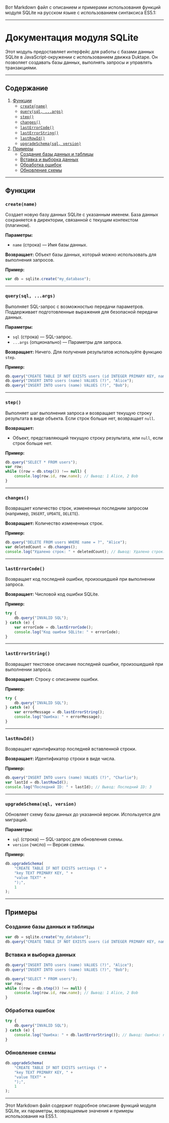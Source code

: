Вот Markdown файл с описанием и примерами использования функций модуля SQLite на русском языке с использованием синтаксиса ES5.1:

---

# Документация модуля SQLite

Этот модуль предоставляет интерфейс для работы с базами данных SQLite в JavaScript-окружении с использованием движка Duktape. Он позволяет создавать базы данных, выполнять запросы и управлять транзакциями.

---

## Содержание
1. [Функции](#функции)
   - [`create(name)`](#createname)
   - [`query(sql, ...args)`](#querysql-args)
   - [`step()`](#step)
   - [`changes()`](#changes)
   - [`lastErrorCode()`](#lasterrorcode)
   - [`lastErrorString()`](#lasterrorstring)
   - [`lastRowId()`](#lastrowid)
   - [`upgradeSchema(sql, version)`](#upgradeschemasql-version)
2. [Примеры](#примеры)
   - [Создание базы данных и таблицы](#создание-базы-данных-и-таблицы)
   - [Вставка и выборка данных](#вставка-и-выборка-данных)
   - [Обработка ошибок](#обработка-ошибок)
   - [Обновление схемы](#обновление-схемы)

---

## Функции

### `create(name)`
Создает новую базу данных SQLite с указанным именем. База данных сохраняется в директории, связанной с текущим контекстом (плагином).

**Параметры:**
- `name` (строка) — Имя базы данных.

**Возвращает:**
Объект базы данных, который можно использовать для выполнения запросов.

**Пример:**
```javascript
var db = sqlite.create("my_database");
```

---

### `query(sql, ...args)`
Выполняет SQL-запрос с возможностью передачи параметров. Поддерживает подготовленные выражения для безопасной передачи данных.

**Параметры:**
- `sql` (строка) — SQL-запрос.
- `...args` (опционально) — Параметры для запроса.

**Возвращает:**
Ничего. Для получения результатов используйте функцию `step`.

**Пример:**
```javascript
db.query("CREATE TABLE IF NOT EXISTS users (id INTEGER PRIMARY KEY, name TEXT)");
db.query("INSERT INTO users (name) VALUES (?)", "Alice");
db.query("INSERT INTO users (name) VALUES (?)", "Bob");
```

---

### `step()`
Выполняет шаг выполнения запроса и возвращает текущую строку результата в виде объекта. Если строк больше нет, возвращает `null`.

**Возвращает:**
- Объект, представляющий текущую строку результата, или `null`, если строк больше нет.

**Пример:**
```javascript
db.query("SELECT * FROM users");
var row;
while ((row = db.step()) !== null) {
    console.log(row.id, row.name); // Вывод: 1 Alice, 2 Bob
}
```

---

### `changes()`
Возвращает количество строк, измененных последним запросом (например, `INSERT`, `UPDATE`, `DELETE`).

**Возвращает:**
Количество измененных строк.

**Пример:**
```javascript
db.query("DELETE FROM users WHERE name = ?", "Alice");
var deletedCount = db.changes();
console.log("Удалено строк: " + deletedCount); // Вывод: Удалено строк: 1
```

---

### `lastErrorCode()`
Возвращает код последней ошибки, произошедшей при выполнении запроса.

**Возвращает:**
Числовой код ошибки SQLite.

**Пример:**
```javascript
try {
    db.query("INVALID SQL");
} catch (e) {
    var errorCode = db.lastErrorCode();
    console.log("Код ошибки SQLite: " + errorCode);
}
```

---

### `lastErrorString()`
Возвращает текстовое описание последней ошибки, произошедшей при выполнении запроса.

**Возвращает:**
Строку с описанием ошибки.

**Пример:**
```javascript
try {
    db.query("INVALID SQL");
} catch (e) {
    var errorMessage = db.lastErrorString();
    console.log("Ошибка: " + errorMessage);
}
```

---

### `lastRowId()`
Возвращает идентификатор последней вставленной строки.

**Возвращает:**
Идентификатор строки в виде числа.

**Пример:**
```javascript
db.query("INSERT INTO users (name) VALUES (?)", "Charlie");
var lastId = db.lastRowId();
console.log("Последний ID: " + lastId); // Вывод: Последний ID: 3
```

---

### `upgradeSchema(sql, version)`
Обновляет схему базы данных до указанной версии. Используется для миграций.

**Параметры:**
- `sql` (строка) — SQL-запрос для обновления схемы.
- `version` (число) — Версия схемы.

**Пример:**
```javascript
db.upgradeSchema(
    "CREATE TABLE IF NOT EXISTS settings (" +
    "key TEXT PRIMARY KEY, " +
    "value TEXT" +
    ");",
    1
);
```

---

## Примеры

### Создание базы данных и таблицы
```javascript
var db = sqlite.create("my_database");
db.query("CREATE TABLE IF NOT EXISTS users (id INTEGER PRIMARY KEY, name TEXT)");
```

### Вставка и выборка данных
```javascript
db.query("INSERT INTO users (name) VALUES (?)", "Alice");
db.query("INSERT INTO users (name) VALUES (?)", "Bob");

db.query("SELECT * FROM users");
var row;
while ((row = db.step()) !== null) {
    console.log(row.id, row.name); // Вывод: 1 Alice, 2 Bob
}
```

### Обработка ошибок
```javascript
try {
    db.query("INVALID SQL");
} catch (e) {
    console.log("Ошибка: " + db.lastErrorString()); // Вывод: Ошибка: near "INVALID": syntax error
}
```

### Обновление схемы
```javascript
db.upgradeSchema(
    "CREATE TABLE IF NOT EXISTS settings (" +
    "key TEXT PRIMARY KEY, " +
    "value TEXT" +
    ");",
    1
);
```

---

Этот Markdown файл содержит подробное описание функций модуля SQLite, их параметры, возвращаемые значения и примеры использования на ES5.1.
